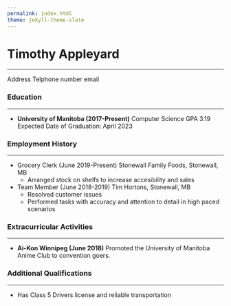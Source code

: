 ```yaml
---
permalink: index.html
theme: jekyll-theme-slate
---
```


# Timothy Appleyard
---
Address
Telphone number
email

### Education
---
* **University of Manitoba (2017-Present)**
Computer Science
GPA 3.19
Expected Date of Graduation: April 2023

### Employment History
---
* Grocery Clerk (June 2019-Present)
  Stonewall Family Foods, Stonewall, MB
  * Arranged stock on shelfs to increase accesibility and sales
* Team Member (June 2018-2019)
  Tim Hortons, Stonewall, MB
  * Resolved customer issues
  * Performed tasks with accuracy and attention to detail in high paced scenarios

### Extracurricular Activities
---
* **Ai-Kon Winnipeg (June 2018)**
Promoted the University of Manitoba Anime Club to convention goers.

### Additional Qualifications
---
* Has Class 5 Drivers license and reliable transportation
